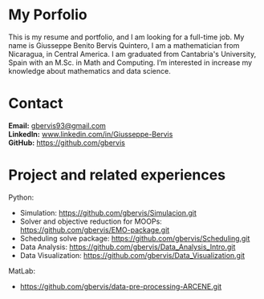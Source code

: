 # My Porfolio
This is my resume and portfolio, and I am looking for a full-time job.
My name is Giusseppe Benito Bervis Quintero, I am a mathematician from Nicaragua, in Central America.
I am graduated from Cantabria's University, Spain with an M.Sc. in Math and Computing. I’m interested in increase my knowledge about mathematics and data science.

# Contact
**Email:** gbervis93@gmail.com \
**LinkedIn:** www.linkedin.com/in/Giusseppe-Bervis \
**GitHub:** https://github.com/gbervis 

# Project and related experiences
Python:
- Simulation: https://github.com/gbervis/Simulacion.git
- Solver and objective reduction for MOOPs: https://github.com/gbervis/EMO-package.git
- Scheduling solve package: https://github.com/gbervis/Scheduling.git
- Data Analysis: https://github.com/gbervis/Data_Analysis_Intro.git
- Data Visualization: https://github.com/gbervis/Data_Visualization.git

MatLab:
- https://github.com/gbervis/data-pre-processing-ARCENE.git
